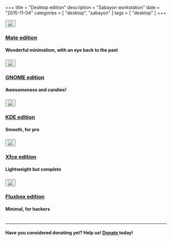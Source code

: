 +++
title = "Desktop edition"
description = "Sabayon workstation"
date = "2015-11-04"
categories = [ "desktop", "sabayon" ]
tags = [
    "desktop"
]
+++

<style>
.row {
  padding-bottom:4px !important;
}
</style>

<div class="row">
<div class="col-md-2">
<a href="http://dl.sabayon.org/iso/monthly/Sabayon_Linux_15.11_amd64_MATE.iso"><button type="button" class="btn btn-circle btn-xl"><img src="/img/mate-logo.png" class="img-responsive"></button></div>
<div class="col-md-10">
<h3>Mate edition</h3></a>
<h4>Wonderful minimalism, with an eye back to the past</h4>
</div>

</div>
<div class="row">
<div class="col-md-2">
<a href="http://dl.sabayon.org/iso/monthly/Sabayon_Linux_15.11_amd64_GNOME.iso"><button type="button" class="btn btn-circle btn-xl"><img src="/img/gnome-logo.png"
class="img-responsive"></button></div>
<div class="col-md-10">
<h3>GNOME edition</h3></a>
<h4>Awesomeness and candies!</h4>
</div>

</div>
<div class="row">
<div class="col-md-2">
<a href="http://dl.sabayon.org/iso/monthly/Sabayon_Linux_15.11_amd64_KDE.iso"><button type="button" class="btn btn-circle btn-xl"><img src="/img/kde-logo.png" class="img-responsive"></button></div>
<div class="col-md-10">
<h3>KDE edition</h3></a>
<h4>Smooth, for pro</h4>
</div>

</div>
<div class="row">
<div class="col-md-2">
<a href="http://dl.sabayon.org/iso/monthly/Sabayon_Linux_15.11_amd64_Xfce.iso"><button type="button" class="btn btn-circle  btn-xl"><img src="/img/xfce-logo.png" class="img-responsive"></button></div>
<div class="col-md-10">
<h3>Xfce edition</h3></a>
<h4>Lightweight but complete</h4>
</div>

</div>
<div class="row">
<div class="col-md-2">
<a href="http://dl.sabayon.org/iso/monthly/Sabayon_Linux_15.11_amd64_Minimal.iso"><button type="button" class="btn btn-circle btn-xl"><img src="/img/fluxbox-logo.png" class="img-responsive"></button></div>
<div class="col-md-10">
<h3>Fluxbox edition</h3></a>
<h4>Minimal, for hackers</h4>
</div>

</div>

<hr>
<h4>Have you considered donating yet? Help us! <a class="btn btn-danger btn-xs" href="/donate" role="button"><i class="fa fa-heart"></i> Donate </a> today!</h4>
